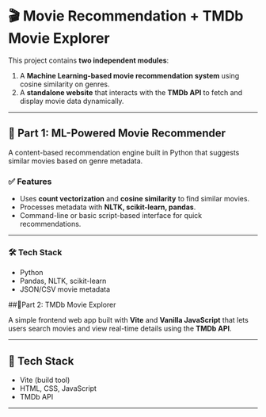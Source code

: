 # 🎬 Movie Recommendation + TMDb Movie Explorer

This project contains **two independent modules**:

1. A **Machine Learning-based movie recommendation system** using cosine similarity on genres.
2. A **standalone website** that interacts with the **TMDb API** to fetch and display movie data dynamically.

---

## 🔹 Part 1: ML-Powered Movie Recommender

A content-based recommendation engine built in Python that suggests similar movies based on genre metadata.

### ✅ Features
- Uses **count vectorization** and **cosine similarity** to find similar movies.
- Processes metadata with **NLTK, scikit-learn, pandas**.
- Command-line or basic script-based interface for quick recommendations.

---

### 🛠 Tech Stack
- Python
- Pandas, NLTK, scikit-learn
- JSON/CSV movie metadata

##🔹Part 2: TMDb Movie Explorer

A simple frontend web app built with **Vite** and **Vanilla JavaScript** that lets users search movies and view real-time details using the **TMDb API**.

---

## 🔧 Tech Stack

- Vite (build tool)
- HTML, CSS, JavaScript
- TMDb API

---

